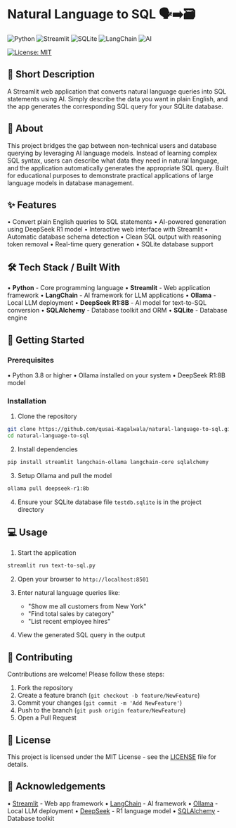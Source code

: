 # Natural Language to SQL 🗣️➡️🗃️

![Python](https://img.shields.io/badge/Python-3776AB?style=for-the-badge&logo=python&logoColor=white)
![Streamlit](https://img.shields.io/badge/Streamlit-FF4B4B?style=for-the-badge&logo=streamlit&logoColor=white)
![SQLite](https://img.shields.io/badge/SQLite-07405E?style=for-the-badge&logo=sqlite&logoColor=white)
![LangChain](https://img.shields.io/badge/LangChain-1C3C3C?style=for-the-badge&logo=langchain&logoColor=white)
![AI](https://img.shields.io/badge/AI-FF6B6B?style=for-the-badge&logo=openai&logoColor=white)

[![License: MIT](https://img.shields.io/badge/License-MIT-yellow.svg)](https://opensource.org/licenses/MIT)

## 📝 Short Description
A Streamlit web application that converts natural language queries into SQL statements using AI. Simply describe the data you want in plain English, and the app generates the corresponding SQL query for your SQLite database.

## 📖 About
This project bridges the gap between non-technical users and database querying by leveraging AI language models. Instead of learning complex SQL syntax, users can describe what data they need in natural language, and the application automatically generates the appropriate SQL query. Built for educational purposes to demonstrate practical applications of large language models in database management.

## ✨ Features
• Convert plain English queries to SQL statements
• AI-powered generation using DeepSeek R1 model
• Interactive web interface with Streamlit
• Automatic database schema detection
• Clean SQL output with reasoning token removal
• Real-time query generation
• SQLite database support

## 🛠️ Tech Stack / Built With
• **Python** - Core programming language
• **Streamlit** - Web application framework
• **LangChain** - AI framework for LLM applications
• **Ollama** - Local LLM deployment
• **DeepSeek R1:8B** - AI model for text-to-SQL conversion
• **SQLAlchemy** - Database toolkit and ORM
• **SQLite** - Database engine

## 🚀 Getting Started

### Prerequisites
• Python 3.8 or higher
• Ollama installed on your system
• DeepSeek R1:8B model

### Installation
1. Clone the repository
```bash
git clone https://github.com/qusai-Kagalwala/natural-language-to-sql.git
cd natural-language-to-sql
```

2. Install dependencies
```bash
pip install streamlit langchain-ollama langchain-core sqlalchemy
```

3. Setup Ollama and pull the model
```bash
ollama pull deepseek-r1:8b
```

4. Ensure your SQLite database file `testdb.sqlite` is in the project directory

## 💻 Usage
1. Start the application
```bash
streamlit run text-to-sql.py
```

2. Open your browser to `http://localhost:8501`

3. Enter natural language queries like:
   - "Show me all customers from New York"
   - "Find total sales by category"
   - "List recent employee hires"

4. View the generated SQL query in the output

## 🤝 Contributing
Contributions are welcome! Please follow these steps:

1. Fork the repository
2. Create a feature branch (`git checkout -b feature/NewFeature`)
3. Commit your changes (`git commit -m 'Add NewFeature'`)
4. Push to the branch (`git push origin feature/NewFeature`)
5. Open a Pull Request

## 📄 License
This project is licensed under the MIT License - see the [LICENSE](LICENSE) file for details.

## 🙏 Acknowledgements
• [Streamlit](https://streamlit.io/) - Web app framework
• [LangChain](https://langchain.com/) - AI framework
• [Ollama](https://ollama.ai/) - Local LLM deployment
• [DeepSeek](https://deepseek.com/) - R1 language model
• [SQLAlchemy](https://sqlalchemy.org/) - Database toolkit
